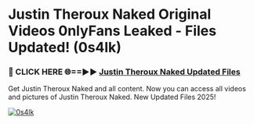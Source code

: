 # Justin Theroux Naked Original Videos 0nlyFans Leaked - Files Updated! (0s4lk)

<h3>🔴 CLICK HERE 🌐==►► <a href="https://tinyurl.com/up5wt9bj" rel="nofollow">Justin Theroux Naked Updated Files</a></h3>

Get Justin Theroux Naked and all content. Now you can access all videos and pictures of Justin Theroux Naked. New Updated Files 2025!

[![0s4lk](https://i.imgur.com/ABiUzMV.gif)](https://tinyurl.com/up5wt9bj)
